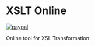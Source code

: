# XSLT Online

[![paypal](https://www.paypalobjects.com/en_US/i/btn/btn_donateCC_LG.gif)](https://www.paypal.com/cgi-bin/webscr?cmd=_s-xclick&hosted_button_id=MRC23VDFYTJ5C&source=url)

Online tool for XSL Transformation
